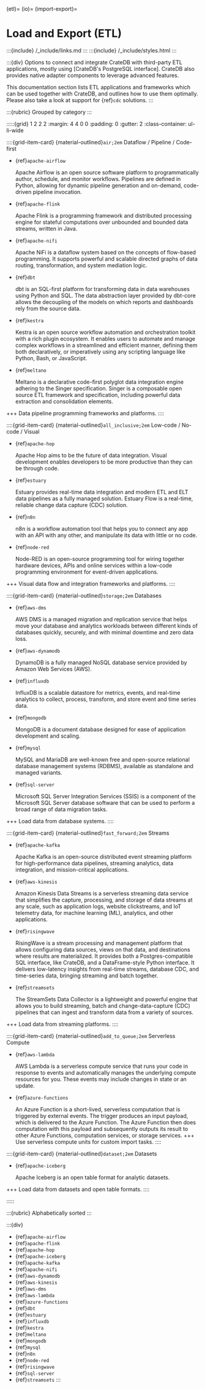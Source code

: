 (etl)=
(io)=
(import-export)=
# Load and Export (ETL)

:::{include} /_include/links.md
:::
:::{include} /_include/styles.html
:::

:::{div}
Options to connect and integrate CrateDB with third-party
ETL applications, mostly using [CrateDB's PostgreSQL interface].
CrateDB also provides native adapter components to leverage advanced
features.

This documentation section lists ETL applications and
frameworks which can be used together with CrateDB, and outlines how
to use them optimally.
Please also take a look at support for {ref}`cdc` solutions.
:::


:::{rubric} Grouped by category
:::

:::::{grid} 1 2 2 2
:margin: 4 4 0 0
:padding: 0
:gutter: 2
:class-container: ul-li-wide


::::{grid-item-card} {material-outlined}`air;2em` Dataflow / Pipeline / Code-first
- {ref}`apache-airflow`

  Apache Airflow is an open source software platform to programmatically author,
  schedule, and monitor workflows. Pipelines are defined in Python, allowing for
  dynamic pipeline generation and on-demand, code-driven pipeline invocation.

- {ref}`apache-flink`

  Apache Flink is a programming framework and distributed processing engine for
  stateful computations over unbounded and bounded data streams, written in Java.

- {ref}`apache-nifi`

  Apache NiFi is a dataflow system based on the concepts of flow-based programming.
  It supports powerful and scalable directed graphs of data routing, transformation,
  and system mediation logic.

- {ref}`dbt`

  dbt is an SQL-first platform for transforming data in data warehouses using
  Python and SQL. The data abstraction layer provided by dbt-core allows the
  decoupling of the models on which reports and dashboards rely from the source data.

- {ref}`kestra`

  Kestra is an open source workflow automation and orchestration toolkit with a rich
  plugin ecosystem. It enables users to automate and manage complex workflows in a
  streamlined and efficient manner, defining them both declaratively, or imperatively
  using any scripting language like Python, Bash, or JavaScript.

- {ref}`meltano`

  Meltano is a declarative code-first polyglot data integration engine adhering to
  the Singer specification. Singer is a composable open source ETL framework and
  specification, including powerful data extraction and consolidation elements.

+++
Data pipeline programming frameworks and platforms.
::::


::::{grid-item-card} {material-outlined}`all_inclusive;2em` Low-code / No-code / Visual
- {ref}`apache-hop`

  Apache Hop aims to be the future of data integration. Visual development enables
  developers to be more productive than they can be through code.

- {ref}`estuary`

  Estuary provides real-time data integration and modern ETL and ELT data pipelines
  as a fully managed solution. Estuary Flow is a real-time, reliable change data
  capture (CDC) solution.

- {ref}`n8n`

  n8n is a workflow automation tool that helps you to connect any app with an API with
  any other, and manipulate its data with little or no code.

- {ref}`node-red`

  Node-RED is an open-source programming tool for wiring together hardware devices,
  APIs and online services within a low-code programming environment for event-driven
  applications.

+++
Visual data flow and integration frameworks and platforms.
::::


::::{grid-item-card} {material-outlined}`storage;2em` Databases
- {ref}`aws-dms`

  AWS DMS is a managed migration and replication service that helps move your
  database and analytics workloads between different kinds of databases quickly,
  securely, and with minimal downtime and zero data loss.

- {ref}`aws-dynamodb`

  DynamoDB is a fully managed NoSQL database service provided by Amazon Web Services (AWS).

- {ref}`influxdb`

  InfluxDB is a scalable datastore for metrics, events, and real-time analytics to
  collect, process, transform, and store event and time series data.

- {ref}`mongodb`

  MongoDB is a document database designed for ease of application development and scaling.

- {ref}`mysql`

  MySQL and MariaDB are well-known free and open-source relational database management
  systems (RDBMS), available as standalone and managed variants.

- {ref}`sql-server`

  Microsoft SQL Server Integration Services (SSIS) is a component of the Microsoft SQL
  Server database software that can be used to perform a broad range of data migration tasks.

+++
Load data from database systems.
::::


::::{grid-item-card} {material-outlined}`fast_forward;2em` Streams
- {ref}`apache-kafka`

  Apache Kafka is an open-source distributed event streaming platform
  for high-performance data pipelines, streaming analytics, data integration,
  and mission-critical applications.

- {ref}`aws-kinesis`

  Amazon Kinesis Data Streams is a serverless streaming data service that simplifies
  the capture, processing, and storage of data streams at any scale, such as
  application logs, website clickstreams, and IoT telemetry data, for machine
  learning (ML), analytics, and other applications.

- {ref}`risingwave`

  RisingWave is a stream processing and management platform that allows configuring
  data sources, views on that data, and destinations where results are materialized.
  It provides both a Postgres-compatible SQL interface, like CrateDB, and a
  DataFrame-style Python interface.
  It delivers low-latency insights from real-time streams, database CDC, and
  time-series data, bringing streaming and batch together.

- {ref}`streamsets`

  The StreamSets Data Collector is a lightweight and powerful engine that allows you
  to build streaming, batch and change-data-capture (CDC) pipelines that can ingest
  and transform data from a variety of sources.

+++
Load data from streaming platforms.
::::


::::{grid-item-card} {material-outlined}`add_to_queue;2em` Serverless Compute
- {ref}`aws-lambda`

  AWS Lambda is a serverless compute service that runs your code in response to
  events and automatically manages the underlying compute resources for you. These
  events may include changes in state or an update.

- {ref}`azure-functions`

  An Azure Function is a short-lived, serverless computation that is triggered by
  external events. The trigger produces an input payload, which is delivered to
  the Azure Function. The Azure Function then does computation with this payload
  and subsequently outputs its result to other Azure Functions, computation
  services, or storage services.
+++
Use serverless compute units for custom import tasks.
::::


::::{grid-item-card} {material-outlined}`dataset;2em` Datasets

- {ref}`apache-iceberg`

  Apache Iceberg is an open table format for analytic datasets.

+++
Load data from datasets and open table formats.
::::


:::::


:::{rubric} Alphabetically sorted
:::

:::{div}
- {ref}`apache-airflow`
- {ref}`apache-flink`
- {ref}`apache-hop`
- {ref}`apache-iceberg`
- {ref}`apache-kafka`
- {ref}`apache-nifi`
- {ref}`aws-dynamodb`
- {ref}`aws-kinesis`
- {ref}`aws-dms`
- {ref}`aws-lambda`
- {ref}`azure-functions`
- {ref}`dbt`
- {ref}`estuary`
- {ref}`influxdb`
- {ref}`kestra`
- {ref}`meltano`
- {ref}`mongodb`
- {ref}`mysql`
- {ref}`n8n`
- {ref}`node-red`
- {ref}`risingwave`
- {ref}`sql-server`
- {ref}`streamsets`
:::
